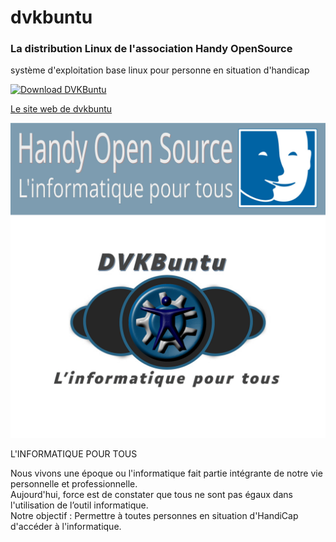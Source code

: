 # dvkbuntu
### La distribution Linux de l'association Handy OpenSource
  
système d'exploitation base linux pour personne en situation d'handicap  

  
[![Download DVKBuntu](https://a.fsdn.com/con/app/sf-download-button)](https://www.handy-open-source.org/)
  
  
[Le site web de dvkbuntu](https://www.handy-open-source.org/)

<img src="https://github.com/handyopensource/dvkbuntu/raw/master/72949486_402676180642550_8589687223358586880_n.jpg" alt="logo dvkbuntu" width="600"/>
  
L'INFORMATIQUE POUR TOUS   
   
Nous vivons une époque ou l'informatique fait partie intégrante de notre vie personnelle et professionnelle.  
Aujourd'hui, force est de constater que tous ne sont pas égaux dans l'utilisation de l’outil informatique.  
Notre objectif : Permettre à toutes personnes en situation d'HandiCap d'accéder à l'informatique.  
